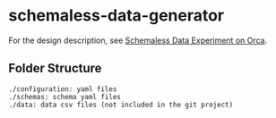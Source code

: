 # schemaless-data-generator

For the design description, see [Schemaless Data Experiment on Orca](https://docs.google.com/document/d/1R7ENQvLVNHQ-DG-sga0tfgGWJIkobQT77HQFVKUvxH8/edit#).

## Folder Structure

```
./configuration: yaml files
./schemas: schema yaml files
./data: data csv files (not included in the git project)
```